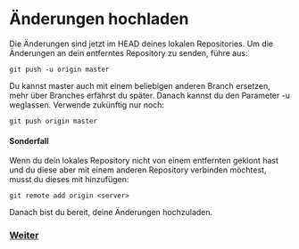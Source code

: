 # Änderungen hochladen
Die Änderungen sind jetzt im HEAD deines lokalen Repositories. Um die Änderungen an dein entferntes Repository zu senden, führe aus:

```
git push -u origin master
```

Du kannst master auch mit einem beliebigen anderen Branch ersetzen, mehr über Branches erfährst du später. Danach kannst du den Parameter -u weglassen. Verwende zukünftig nur noch:

```
git push origin master
```

#### Sonderfall

Wenn du dein lokales Repository nicht von einem entfernten geklont hast und du diese aber mit einem anderen Repository verbinden möchtest, musst du dieses mit hinzufügen:

```
git remote add origin <server>
```

Danach bist du bereit, deine Änderungen hochzuladen.


### [Weiter](pull.md)
